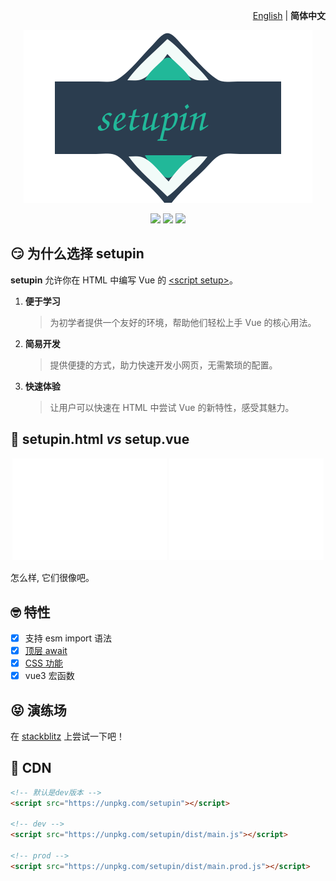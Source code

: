 <p align="right">
  <a href="./README.md">English</a> | <b>简体中文</b>
</p>

<p align="center"><img src="./public/logo.svg"></p>

<p align="center">
  <a href="https://stackblitz.com/edit/setupin"><img src="https://img.shields.io/badge/stackBlitz-blue"></a>
  <a href="https://npmjs.com/package/setupin"><img src="https://img.shields.io/npm/v/setupin?color=orange"></a>
  <a href="https://bundlephobia.com/package/setupin"><img src="https://img.shields.io/bundlephobia/minzip/setupin"></a>
</p>

## 😏 为什么选择 setupin

**setupin** 允许你在 HTML 中编写 Vue 的 [\<script setup\>](https://vuejs.org/api/sfc-script-setup.html)。

1. **便于学习**
   > 为初学者提供一个友好的环境，帮助他们轻松上手 Vue 的核心用法。
2. **简易开发**
   > 提供便捷的方式，助力快速开发小网页，无需繁琐的配置。
3. **快速体验**
   > 让用户可以快速在 HTML 中尝试 Vue 的新特性，感受其魅力。

## 🤯 setupin.html _vs_ setup.vue

<p align="center">
  <img src="./public/setup.vue.svg" width="49%">
  <img src="./public/setupin.html.svg" width="49%">
</p>

怎么样, 它们很像吧。

## 🤓 特性

- [x] 支持 esm import 语法
- [x] [顶层 await](https://cn.vuejs.org/api/sfc-script-setup.html#top-level-await)
- [x] [CSS 功能](https://cn.vuejs.org/api/sfc-css-features)
- [x] vue3 宏函数

## 😝 演练场

在 [stackblitz](https://stackblitz.com/edit/setupin?file=index.html)
上尝试一下吧！

## 🥰 CDN

```html
<!-- 默认是dev版本 -->
<script src="https://unpkg.com/setupin"></script>

<!-- dev -->
<script src="https://unpkg.com/setupin/dist/main.js"></script>

<!-- prod -->
<script src="https://unpkg.com/setupin/dist/main.prod.js"></script>
```
